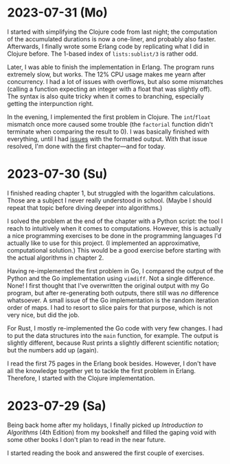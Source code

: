 # 2023-07-31 (Mo)

I started with simplifying the Clojure code from last night; the computation of
the accumulated durations is now a one-liner, and probably also faster.
Afterwards, I finally wrote some Erlang code by replicating what I did in
Clojure before. The 1-based index of `lists:sublist/3` is rather odd.

Later, I was able to finish the implementation in Erlang. The program runs
extremely slow, but works. The 12% CPU usage makes me yearn after concurrency. I
had a lot of issues with overflows, but also some mismatches (calling a function
expecting an integer with a float that was slightly off). The syntax is also
quite tricky when it comes to branching, especially getting the interpunction
right.

In the evening, I implemented the first problem in Clojure. The `int`/`float`
mismatch once more caused some trouble (the `factorial` function didn't
terminate when comparing the result to 0). I was basically finished with
everything, until I had [issues](https://stackoverflow.com/q/76807179/6763074)
with the formatted output. With that issue resolved, I'm done with the first
chapter—and for today.

# 2023-07-30 (Su)

I finished reading chapter 1, but struggled with the logarithm calculations.
Those are a subject I never really understood in school. (Maybe I should repeat
that topic before diving deeper into algorithms.)

I solved the problem at the end of the chapter with a Python script: the tool I
reach to intuitively when it comes to computations. However, this is actually a
nice programming exercises to be done in the programming languages I'd actually
like to use for this project. (I implemented an approximative, computational
solution.) This would be a good exercise before starting with the actual
algorithms in chapter 2.

Having re-implemented the first problem in Go, I compared the output of the
Python and the Go implementation using `vimdiff`. Not a single difference. None!
I first thought that I've overwritten the original output with my Go program,
but after re-generating both outputs, there still was _no_ difference
whatsoever. A small issue of the Go implementation is the random iteration order
of maps. I had to resort to slice pairs for that purpose, which is not very
nice, but did the job.

For Rust, I mostly re-implemented the Go code with very few changes. I had to
put the data structures into the `main` function, for example. The output is
slightly different, because Rust prints a slightly different scientific
notation; but the numbers add up (again).

I read the first 75 pages in the Erlang book besides. However, I don't have all
the knowledge together yet to tackle the first problem in Erlang. Therefore, I
started with the Clojure implementation.

# 2023-07-29 (Sa)

Being back home after my holidays, I finally picked up _Introduction to
Algorithms_ (4th Edition) from my bookshelf and filled the gaping void with some
other books I don't plan to read in the near future.

I started reading the book and answered the first couple of exercises.
